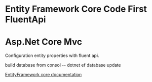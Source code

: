 # Entity Framework Core Code First FluentApi
# Asp.Net Core Mvc

Configuration entity properties with fluent api.





build database from consol
-- dotnet ef database update

[EntityFramework core documentation](https://www.entityframeworktutorial.net/efcore/entity-framework-core-migration.aspx)
